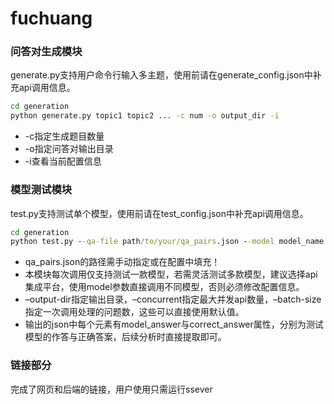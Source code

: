 # fuchuang

### 问答对生成模块

generate.py支持用户命令行输入多主题，使用前请在generate_config.json中补充api调用信息。

```cmd
cd generation
python generate.py topic1 topic2 ... -c num -o output_dir -i
```

* -c指定生成题目数量
* -o指定问答对输出目录
* -i查看当前配置信息

### 模型测试模块

test.py支持测试单个模型，使用前请在test_config.json中补充api调用信息。

```cmd
cd generation
python test.py --qa-file path/to/your/qa_pairs.json --model model_name --output-dir path/to/output --concurrent 10 --batch-size 20 
```

* qa_pairs.json的路径需手动指定或在配置中填充！
* 本模块每次调用仅支持测试一款模型，若需灵活测试多款模型，建议选择api集成平台，使用model参数直接调用不同模型，否则必须修改配置信息。
* –output-dir指定输出目录，–concurrent指定最大并发api数量，–batch-size指定一次调用处理的问题数，这些可以直接使用默认值。
* 输出的json中每个元素有model_answer与correct_answer属性，分别为测试模型的作答与正确答案，后续分析时直接提取即可。

### 链接部分

完成了网页和后端的链接，用户使用只需运行ssever
